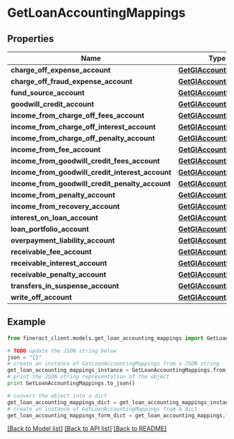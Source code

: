 # GetLoanAccountingMappings


## Properties

Name | Type | Description | Notes
------------ | ------------- | ------------- | -------------
**charge_off_expense_account** | [**GetGlAccountMapping**](GetGlAccountMapping.md) |  | [optional] 
**charge_off_fraud_expense_account** | [**GetGlAccountMapping**](GetGlAccountMapping.md) |  | [optional] 
**fund_source_account** | [**GetGlAccountMapping**](GetGlAccountMapping.md) |  | [optional] 
**goodwill_credit_account** | [**GetGlAccountMapping**](GetGlAccountMapping.md) |  | [optional] 
**income_from_charge_off_fees_account** | [**GetGlAccountMapping**](GetGlAccountMapping.md) |  | [optional] 
**income_from_charge_off_interest_account** | [**GetGlAccountMapping**](GetGlAccountMapping.md) |  | [optional] 
**income_from_charge_off_penalty_account** | [**GetGlAccountMapping**](GetGlAccountMapping.md) |  | [optional] 
**income_from_fee_account** | [**GetGlAccountMapping**](GetGlAccountMapping.md) |  | [optional] 
**income_from_goodwill_credit_fees_account** | [**GetGlAccountMapping**](GetGlAccountMapping.md) |  | [optional] 
**income_from_goodwill_credit_interest_account** | [**GetGlAccountMapping**](GetGlAccountMapping.md) |  | [optional] 
**income_from_goodwill_credit_penalty_account** | [**GetGlAccountMapping**](GetGlAccountMapping.md) |  | [optional] 
**income_from_penalty_account** | [**GetGlAccountMapping**](GetGlAccountMapping.md) |  | [optional] 
**income_from_recovery_account** | [**GetGlAccountMapping**](GetGlAccountMapping.md) |  | [optional] 
**interest_on_loan_account** | [**GetGlAccountMapping**](GetGlAccountMapping.md) |  | [optional] 
**loan_portfolio_account** | [**GetGlAccountMapping**](GetGlAccountMapping.md) |  | [optional] 
**overpayment_liability_account** | [**GetGlAccountMapping**](GetGlAccountMapping.md) |  | [optional] 
**receivable_fee_account** | [**GetGlAccountMapping**](GetGlAccountMapping.md) |  | [optional] 
**receivable_interest_account** | [**GetGlAccountMapping**](GetGlAccountMapping.md) |  | [optional] 
**receivable_penalty_account** | [**GetGlAccountMapping**](GetGlAccountMapping.md) |  | [optional] 
**transfers_in_suspense_account** | [**GetGlAccountMapping**](GetGlAccountMapping.md) |  | [optional] 
**write_off_account** | [**GetGlAccountMapping**](GetGlAccountMapping.md) |  | [optional] 

## Example

```python
from fineract_client.models.get_loan_accounting_mappings import GetLoanAccountingMappings

# TODO update the JSON string below
json = "{}"
# create an instance of GetLoanAccountingMappings from a JSON string
get_loan_accounting_mappings_instance = GetLoanAccountingMappings.from_json(json)
# print the JSON string representation of the object
print GetLoanAccountingMappings.to_json()

# convert the object into a dict
get_loan_accounting_mappings_dict = get_loan_accounting_mappings_instance.to_dict()
# create an instance of GetLoanAccountingMappings from a dict
get_loan_accounting_mappings_form_dict = get_loan_accounting_mappings.from_dict(get_loan_accounting_mappings_dict)
```
[[Back to Model list]](../README.md#documentation-for-models) [[Back to API list]](../README.md#documentation-for-api-endpoints) [[Back to README]](../README.md)


